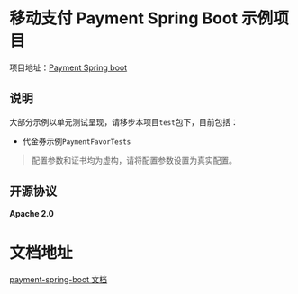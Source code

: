 # 移动支付 Payment Spring Boot 示例项目

项目地址：[Payment Spring boot](https://github.com/NotFound403/payment-spring-boot)

## 说明

大部分示例以单元测试呈现，请移步本项目`test`包下，目前包括：

- 代金券示例`PaymentFavorTests`

> 配置参数和证书均为虚构，请将配置参数设置为真实配置。
## 开源协议
**Apache 2.0**

# 文档地址

[payment-spring-boot 文档](https://notfound403.github.io/payment-spring-boot)
 
